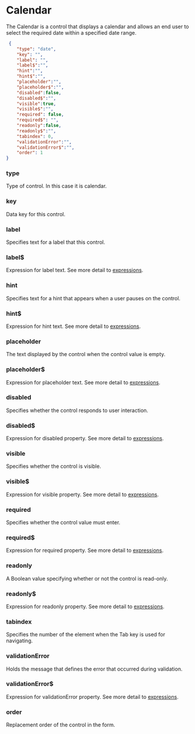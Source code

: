 
# Calendar
The Calendar is a control that displays a calendar and allows an end user to select the required date within a specified date range.

```json
 {
    "type": "date",
    "key": "",
    "label": "",
    "label$":"",
    "hint":"",
    "hint$":"",
    "placeholder":"",
    "placeholder$":"",
    "disabled":false,
    "disabled$":"",
    "visible":true,
    "visible$":"",
    "required": false,
    "required$": "",
    "readonly":false,
    "readonly$":"",
    "tabindex": 0,
    "validationError":"",
    "validationError$":"",
    "order": 1
}
```

### type
Type of control. In this case it is calendar.

### key
Data key for this control.

### label
Specifies text for a label that this control.

### label$
Expression for label text. See more detail to [expressions](https://github.com/selimtan/gianaForms/tree/master/expressions.md).   

### hint
Specifies text for a hint that appears when a user pauses on the control.

### hint$
Expression for hint text. See more detail to [expressions](https://github.com/selimtan/gianaForms/tree/master/expressions.md).

### placeholder
The text displayed by the control when the control value is empty.

### placeholder$
Expression for placeholder text. See more detail to [expressions](https://github.com/selimtan/gianaForms/tree/master/expressions.md).

### disabled
Specifies whether the control responds to user interaction.

### disabled$
Expression for disabled property. See more detail to [expressions](https://github.com/selimtan/gianaForms/tree/master/expressions.md).

### visible
Specifies whether the control is visible.

### visible$
Expression for visible property. See more detail to [expressions](https://github.com/selimtan/gianaForms/tree/master/expressions.md).

### required
Specifies whether the control value must enter.

### required$
Expression for required property. See more detail to [expressions](https://github.com/selimtan/gianaForms/tree/master/expressions.md).

### readonly
A Boolean value specifying whether or not the control is read-only.

### readonly$
Expression for readonly property. See more detail to [expressions](https://github.com/selimtan/gianaForms/tree/master/expressions.md).

### tabindex
Specifies the number of the element when the Tab key is used for navigating.

### validationError
Holds the message that defines the error that occurred during validation.

### validationError$
Expression for validationError property. See more detail to [expressions](https://github.com/selimtan/gianaForms/tree/master/expressions.md).

### order
Replacement order of the control in the form.
